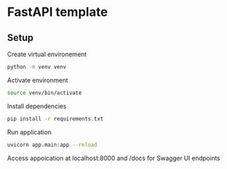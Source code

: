 # FastAPI template

## Setup 

Create virtual environement

```bash
python -m venv venv
```

Activate environment
```bash
source venv/bin/activate
```

Install dependencies

```bash
pip install -r requirements.txt
```

Run application

```bash
uvicorn app.main:app --reload
```

Access appoication at localhost:8000 and /docs for Swagger UI endpoints
